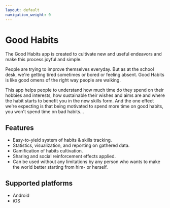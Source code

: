 ```yaml
---
layout: default
navigation_weight: 0
---
```


# Good Habits

The Good Habits app is created to cultivate new and useful endeavors and make this process joyful and simple.

People are trying to improve themselves everyday. But as at the school desk, we're getting tired sometimes or bored or feeling absent. Good Habits is like good omens of the right way people are walking.

This app helps people to understand how much time do they spend on their hobbies and interests, how sustainable their wishes and aims are and where the habit starts to benefit you in the new skills form. And the one effect we're expecting is that being motivated to spend more time on good habits, you won't spend time on bad habits...


## Features

* Easy-to-yield system of habits & skills tracking.
* Statistics, visualization, and reporting on gathered data.
* Gamification of habits cultivation.
* Sharing and social reinforcement effects applied.
* Can be used without any limitations by any person who wants to make the world better starting from him- or herself.


## Supported platforms

* Android
* iOS
